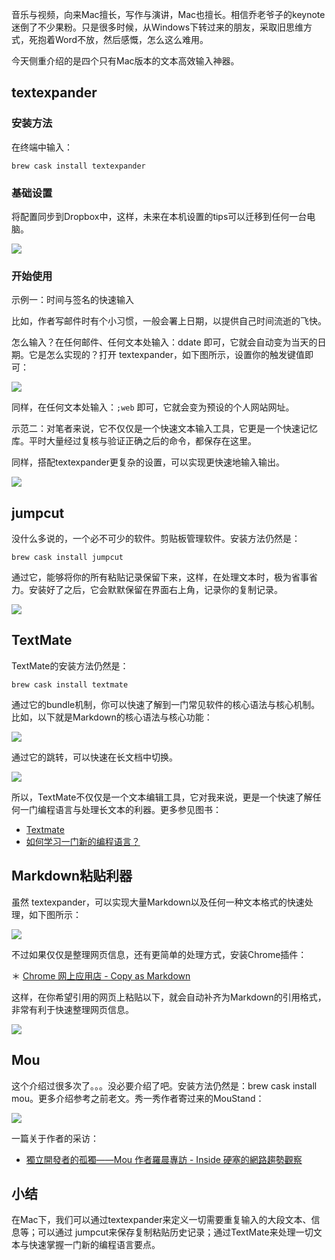 音乐与视频，向来Mac擅长，写作与演讲，Mac也擅长。相信乔老爷子的keynote迷倒了不少果粉。只是很多时候，从Windows下转过来的朋友，采取旧思维方式，死抱着Word不放，然后感慨，怎么这么难用。

今天侧重介绍的是四个只有Mac版本的文本高效输入神器。

## textexpander

### 安装方法

在终端中输入：
    
    brew cask install textexpander
    

### 基础设置

将配置同步到Dropbox中，这样，未来在本机设置的tips可以迁移到任何一台电脑。

![](http://7q5cfr.com1.z0.glb.clouddn.com/@/mac/m4-1.png)

### 开始使用

示例一：时间与签名的快速输入

比如，作者写邮件时有个小习惯，一般会署上日期，以提供自己时间流逝的飞快。

怎么输入？在任何邮件、任何文本处输入：ddate 即可，它就会自动变为当天的日期。它是怎么实现的？打开 textexpander，如下图所示，设置你的触发键值即可：

![](http://7q5cfr.com1.z0.glb.clouddn.com/@/mac/m4-2.png)

同样，在任何文本处输入：`;web` 即可，它就会变为预设的个人网站网址。

示范二：对笔者来说，它不仅仅是一个快速文本输入工具，它更是一个快速记忆库。平时大量经过复核与验证正确之后的命令，都保存在这里。

同样，搭配textexpander更复杂的设置，可以实现更快速地输入输出。

![](http://7q5cfr.com1.z0.glb.clouddn.com/@/mac/m4-3.png)

## jumpcut

没什么多说的，一个必不可少的软件。剪贴板管理软件。安装方法仍然是：
    
    brew cask install jumpcut
    

通过它，能够将你的所有粘贴记录保留下来，这样，在处理文本时，极为省事省力。安装好了之后，它会默默保留在界面右上角，记录你的复制记录。

![](http://7q5cfr.com1.z0.glb.clouddn.com/@/mac/m4-4.png)

## TextMate

TextMate的安装方法仍然是：
    
    brew cask install textmate
    

通过它的bundle机制，你可以快速了解到一门常见软件的核心语法与核心机制。比如，以下就是Markdown的核心语法与核心功能：

![](http://7q5cfr.com1.z0.glb.clouddn.com/@/mac/m4-5.png)

通过它的跳转，可以快速在长文档中切换。

![](http://7q5cfr.com1.z0.glb.clouddn.com/@/mac/m4-6.png)

所以，TextMate不仅仅是一个文本编辑工具，它对我来说，更是一个快速了解任何一门编程语言与处理长文本的利器。更多参见图书：

  * [Textmate](http://book.douban.com/subject/1908201/)
  * [如何学习一门新的编程语言？](http://www.yangzhiping.com/tech/learn-program-psychology.html)

## Markdown粘贴利器

虽然 textexpander，可以实现大量Markdown以及任何一种文本格式的快速处理，如下图所示：

![](http://7q5cfr.com1.z0.glb.clouddn.com/@/mac/m4-7.png)

不过如果仅仅是整理网页信息，还有更简单的处理方式，安装Chrome插件：

＊ [Chrome 网上应用店 - Copy as Markdown](https://chrome.google.com/webstore/detail/copy-as-markdown/fkeaekngjflipcockcnpobkpbbfbhmdn)

这样，在你希望引用的网页上粘贴以下，就会自动补齐为Markdown的引用格式，非常有利于快速整理网页信息。

![](http://7q5cfr.com1.z0.glb.clouddn.com/@/mac/m4-8.png)

## Mou

这个介绍过很多次了。。。没必要介绍了吧。安装方法仍然是：brew cask install mou。更多介绍参考之前老文。秀一秀作者寄过来的MouStand：

![](http://7q5cfr.com1.z0.glb.clouddn.com/@/mac/m4-9.png)

一篇关于作者的采访：

  * [獨立開發者的孤獨——Mou 作者羅晨專訪 - Inside 硬塞的網路趨勢觀察](http://www.inside.com.tw/2013/07/19/mou-creator-chen-luo-interview)

## 小结

在Mac下，我们可以通过textexpander来定义一切需要重复输入的大段文本、信息等；可以通过 jumpcut来保存复制粘贴历史记录；通过TextMate来处理一切文本与快速掌握一门新的编程语言要点。